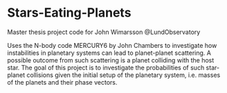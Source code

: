 # Stars-Eating-Planets

Master thesis project code for John Wimarsson @LundObservatory

Uses the N-body code MERCURY6 by John Chambers to investigate how instabilities in planetary systems can lead to
planet-planet scattering. A possible outcome from such scattering is a planet colliding with the host star. The goal
of this project is to investigate the probabilities of such star-planet collisions given the initial setup of the
planetary system, i.e. masses of the planets and their phase vectors.
